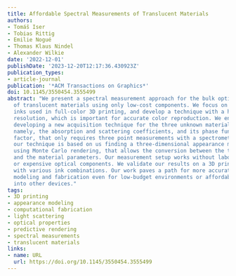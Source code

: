 ```yaml
---
title: Affordable Spectral Measurements of Translucent Materials
authors:
- Tomáš Iser
- Tobias Rittig
- Emilie Nogué
- Thomas Klaus Nindel
- Alexander Wilkie
date: '2022-12-01'
publishDate: '2023-12-20T12:17:36.430923Z'
publication_types:
- article-journal
publication: '*ACM Transactions on Graphics*'
doi: 10.1145/3550454.3555499
abstract: "We present a spectral measurement approach for the bulk optical properties
  of translucent materials using only low-cost components. We focus on the translucent
  inks used in full-color 3D printing, and develop a technique with a high spectral
  resolution, which is important for accurate color reproduction. We enable this by
  developing a new acquisition technique for the three unknown material parameters,
  namely, the absorption and scattering coefficients, and its phase function anisotropy
  factor, that only requires three point measurements with a spectrometer. In essence,
  our technique is based on us finding a three-dimensional appearance map, computed
  using Monte Carlo rendering, that allows the conversion between the three observables
  and the material parameters. Our measurement setup works without laboratory equipment
  or expensive optical components. We validate our results on a 3D printed color checker
  with various ink combinations. Our work paves a path for more accurate appearance
  modeling and fabrication even for low-budget environments or affordable embedding
  into other devices."
tags:
- 3D printing
- appearance modeling
- computational fabrication
- light scattering
- optical properties
- predictive rendering
- spectral measurements
- translucent materials
links:
- name: URL
  url: https://doi.org/10.1145/3550454.3555499
---
```

